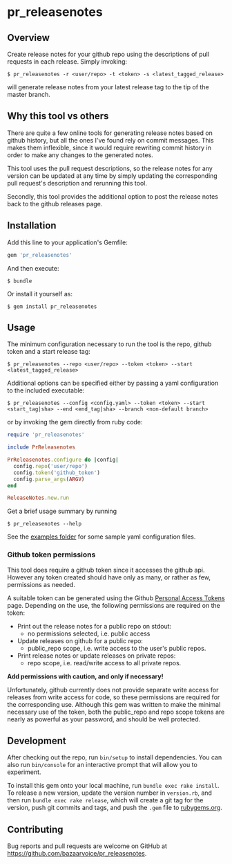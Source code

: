 # pr_releasenotes

## Overview

Create release notes for your github repo using the descriptions of pull requests  in each release. Simply invoking:

    $ pr_releasenotes -r <user/repo> -t <token> -s <latest_tagged_release>

will generate release notes from your latest release tag to the tip of the master branch.

## Why this tool vs others

There are quite a few online tools for generating release notes based on github history, but all the ones I've found rely on commit messages. This makes them inflexible, since it would require rewriting commit history in order to make any changes to the generated notes.

This tool uses the pull request descriptions, so the release notes for any version can be updated at any time by simply updating the corresponding pull request's description and rerunning this tool.

Secondly, this tool provides the additional option to post the release notes back to the github releases page.

## Installation

Add this line to your application's Gemfile:

```ruby
gem 'pr_releasenotes'
```

And then execute:

    $ bundle

Or install it yourself as:

    $ gem install pr_releasenotes

## Usage

The minimum configuration necessary to run the tool is the repo, github token and a start release tag:

    $ pr_releasenotes --repo <user/repo> --token <token> --start <latest_tagged_release>

Additional options can be specified either by passing a yaml configuration to the included executable:

    $ pr_releasenotes --config <config.yaml> --token <token> --start <start_tag|sha> --end <end_tag|sha> --branch <non-default branch>

or by invoking the gem directly from ruby code:

```ruby
require 'pr_releasenotes'

include PrReleasenotes

PrReleasenotes.configure do |config|
  config.repo('user/repo')
  config.token('github_token')
  config.parse_args(ARGV)
end

ReleaseNotes.new.run
```

Get a brief usage summary by running

    $ pr_releasenotes --help


See the [examples folder](examples) for some sample yaml configuration files.

### Github token permissions

This tool does require a github token since it accesses the github api. However any token created should have only as many, or rather as few, permissions as needed.

A suitable token can be generated using the Github [Personal Access Tokens](https://github.com/settings/tokens) page. Depending on the use, the following permissions are required on the token:

* Print out the release notes for a public repo on stdout:
  * no permissions selected, i.e. public access
* Update releases on github for a public repo:
  * public_repo scope, i.e. write access to the user's public repos.
* Print release notes or update releases on private repos:
  * repo scope, i.e. read/write access to all private repos.

**Add permissions with caution, and only if necessary!**

Unfortunately, github currently does not provide separate write access for releases from write access for code, so these permissions are required for the corresponding use. Although this gem was written to make the minimal necessary use of the token, both the public_repo and repo scope tokens are nearly as powerful as your password, and should be well protected.

## Development

After checking out the repo, run `bin/setup` to install dependencies. You can also run `bin/console` for an interactive prompt that will allow you to experiment.

To install this gem onto your local machine, run `bundle exec rake install`. To release a new version, update the version number in `version.rb`, and then run `bundle exec rake release`, which will create a git tag for the version, push git commits and tags, and push the `.gem` file to [rubygems.org](https://rubygems.org).

## Contributing

Bug reports and pull requests are welcome on GitHub at https://github.com/bazaarvoice/pr_releasenotes.

